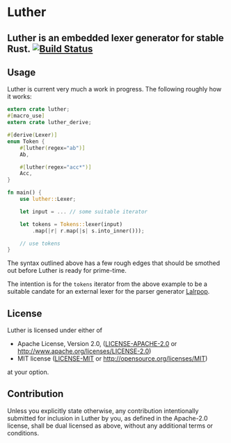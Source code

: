 # Luther

**Luther is an embedded lexer generator for stable Rust.**
[![Build Status](https://travis-ci.org/sbosnick/luther.svg?branch=master)](https://travis-ci.org/sbosnick/luther)
---
## Usage

Luther is current very much a work in progress. The following roughly how it works:

```rust
extern crate luther;
#[macro_use]
extern crate luther_derive;

#[derive(Lexer)]
enum Token {
    #[luther(regex="ab")]
    Ab,

    #[luther(regex="acc*")]
    Acc,
}

fn main() {
    use luther::Lexer;

    let input = ... // some suitable iterator

    let tokens = Tokens::lexer(input)
        .map(|r| r.map(|s| s.into_inner()));

    // use tokens
}
```

The syntax outlined above has a few rough edges that should be smothed out
before Luther is ready for prime-time.

The intention is for the `tokens` iterator from the above example to be a
suitable candate for an external lexer for the parser generator [Lalrpop].

[Lalrpop]:https://crates.io/crates/lalrpop

## License

Luther is licensed under either of

 * Apache License, Version 2.0, ([LICENSE-APACHE-2.0](LICENSE-APACHE-2.0) or
   http://www.apache.org/licenses/LICENSE-2.0)
 * MIT license ([LICENSE-MIT](LICENSE-MIT) or
   http://opensource.org/licenses/MIT)

at your option.

## Contribution

Unless you explicitly state otherwise, any contribution intentionally submitted
for inclusion in Luther by you, as defined in the Apache-2.0 license, shall be
dual licensed as above, without any additional terms or conditions.
